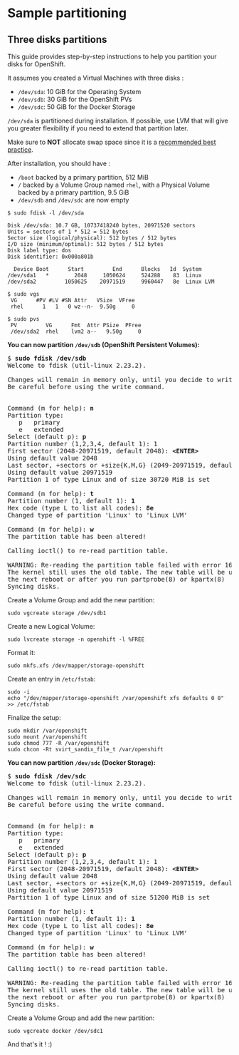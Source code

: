 # Sample partitioning

## Three disks partitions

This guide provides step-by-step instructions to help you partition your disks
for OpenShift.

It assumes you created a Virtual Machines with three disks :
 - `/dev/sda`: 10 GiB for the Operating System
 - `/dev/sdb`: 30 GiB for the OpenShift PVs
 - `/dev/sdc`: 50 GiB for the Docker Storage

`/dev/sda` is partitioned during installation. If possible, use LVM that will
give you greater flexibility if you need to extend that partition later.

Make sure to **NOT** allocate swap space since it is a [recommended best practice](https://docs.openshift.com/container-platform/3.5/admin_guide/overcommit.html#disabling-swap-memory).

After installation, you should have :
 - `/boot` backed by a primary partition, 512 MiB
 - `/` backed by a Volume Group named `rhel`, with a Physical Volume backed by a primary partition, 9.5 GiB
 - `/dev/sdb` and `/dev/sdc` are now empty

 ```
 $ sudo fdisk -l /dev/sda

Disk /dev/sda: 10.7 GB, 10737418240 bytes, 20971520 sectors
Units = sectors of 1 * 512 = 512 bytes
Sector size (logical/physical): 512 bytes / 512 bytes
I/O size (minimum/optimal): 512 bytes / 512 bytes
Disk label type: dos
Disk identifier: 0x000a801b

   Device Boot      Start         End      Blocks   Id  System
/dev/sda1   *        2048     1050624     524288    83  Linux
/dev/sda2         1050625    20971519     9960447   8e  Linux LVM

$ sudo vgs
  VG      #PV #LV #SN Attr   VSize  VFree
  rhel      1   1   0 wz--n-  9.50g     0

$ sudo pvs
  PV         VG      Fmt  Attr PSize  PFree
  /dev/sda2  rhel    lvm2 a--   9.50g     0
```

__You can now partition `/dev/sdb` (OpenShift Persistent Volumes):__

<pre>
$ <b>sudo fdisk /dev/sdb </b>
Welcome to fdisk (util-linux 2.23.2).

Changes will remain in memory only, until you decide to write them.
Be careful before using the write command.


Command (m for help): <b>n</b>
Partition type:
   p   primary
   e   extended
Select (default p): <b>p</b>
Partition number (1,2,3,4, default 1): 1
First sector (2048-20971519, default 2048): <b>&lt;ENTER&gt;</b>
Using default value 2048
Last sector, +sectors or +size{K,M,G} (2049-20971519, default 20971519): <b>&lt;ENTER&gt;</b>
Using default value 20971519
Partition 1 of type Linux and of size 30720 MiB is set

Command (m for help): <b>t</b>
Partition number (1, default 1): <b>1</b>
Hex code (type L to list all codes): <b>8e</b>
Changed type of partition 'Linux' to 'Linux LVM'

Command (m for help): <b>w</b>
The partition table has been altered!

Calling ioctl() to re-read partition table.

WARNING: Re-reading the partition table failed with error 16: Device or resource busy.
The kernel still uses the old table. The new table will be used at
the next reboot or after you run partprobe(8) or kpartx(8)
Syncing disks.
</pre>

Create a Volume Group and add the new partition:
```
sudo vgcreate storage /dev/sdb1
```

Create a new Logical Volume:
```
sudo lvcreate storage -n openshift -l %FREE
```

Format it:
```
sudo mkfs.xfs /dev/mapper/storage-openshift
```

Create an entry in `/etc/fstab`:
```
sudo -i
echo "/dev/mapper/storage-openshift /var/openshift xfs defaults 0 0" >> /etc/fstab
```

Finalize the setup:
```
sudo mkdir /var/openshift
sudo mount /var/openshift
sudo chmod 777 -R /var/openshift
sudo chcon -Rt svirt_sandix_file_t /var/openshift
```

__You can now partition `/dev/sdc` (Docker Storage):__

<pre>
$ <b>sudo fdisk /dev/sdc </b>
Welcome to fdisk (util-linux 2.23.2).

Changes will remain in memory only, until you decide to write them.
Be careful before using the write command.


Command (m for help): <b>n</b>
Partition type:
   p   primary
   e   extended
Select (default p): <b>p</b>
Partition number (1,2,3,4, default 1): 1
First sector (2048-20971519, default 2048): <b>&lt;ENTER&gt;</b>
Using default value 2048
Last sector, +sectors or +size{K,M,G} (2049-20971519, default 20971519): <b>&lt;ENTER&gt;</b>
Using default value 20971519
Partition 1 of type Linux and of size 51200 MiB is set

Command (m for help): <b>t</b>
Partition number (1, default 1): <b>1</b>
Hex code (type L to list all codes): <b>8e</b>
Changed type of partition 'Linux' to 'Linux LVM'

Command (m for help): <b>w</b>
The partition table has been altered!

Calling ioctl() to re-read partition table.

WARNING: Re-reading the partition table failed with error 16: Device or resource busy.
The kernel still uses the old table. The new table will be used at
the next reboot or after you run partprobe(8) or kpartx(8)
Syncing disks.
</pre>

Create a Volume Group and add the new partition:
```
sudo vgcreate docker /dev/sdc1
```

And that's it ! :)
